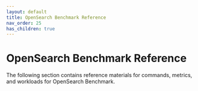 ```yaml
---
layout: default
title: OpenSearch Benchmark Reference
nav_order: 25
has_children: true
---
```


# OpenSearch Benchmark Reference

The following section contains reference materials for commands, metrics, and workloads for OpenSearch Benchmark.